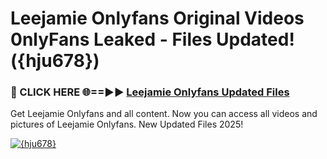 # Leejamie Onlyfans Original Videos 0nlyFans Leaked - Files Updated! ({hju678})

<h3>🔴 CLICK HERE 🌐==►► <a href="https://tinyurl.com/ms9xzufz" rel="nofollow">Leejamie Onlyfans Updated Files</a></h3>

Get Leejamie Onlyfans and all content. Now you can access all videos and pictures of Leejamie Onlyfans. New Updated Files 2025!

[![{hju678}](https://i.imgur.com/PQ7UWWw.gif)](https://tinyurl.com/ms9xzufz)